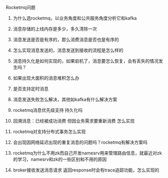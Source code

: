 Rocketmq问题

1. 为什么选rocketmq，以业务角度和公共服务角度分析它和kafka

2. 消息存储的上线内存是多少，多久清除一次

3. 消息发送是否是有序的，那么消费消息是否也是有序的

4. 怎么实现消息发送的，消息发送到接收的流程是怎么样的

5. 消息持久化是如何实现的，如果宕机了，消息要怎么恢复，会有丢失的情况发生吗？

6. 如果出现大面积的消息堆积怎么办

7. 是否支持定时消息

8. 消息发送失败怎么解决，其他如kafka有什么解决方案

9. rocketmq消息优先级支持 持久化吗

10. 回溯消息：已经被成功消费 但因业务需求要重新消费 怎么实现

11. rocketmq对支持分布式事务怎么实现

12. 会出现因网络延迟出现的重复消息的问题吗？rocketmq有解决方案吗

13. rocketmq为什么不用zk而自己开发namesrv用来管理路由信息，就最近对zk的学习，namesrv和zk的一些区别和不用的原因

14. broker接收发送消息请求 返回response时会有trace追踪功能，怎么实现的

    